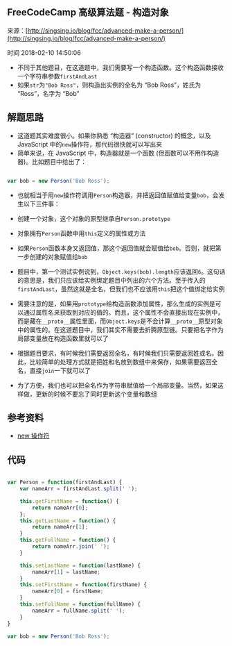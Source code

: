 ## FreeCodeCamp 高级算法题 - 构造对象

来源：[http://singsing.io/blog/fcc/advanced-make-a-person/](http://singsing.io/blog/fcc/advanced-make-a-person/)

时间 2018-02-10 14:50:06



* 不同于其他题目，在这道题中，我们需要写一个构造函数。这个构造函数接收一个字符串参数`firstAndLast`
* 如果`str`为`"Bob Ross"`，则构造出实例的全名为 “Bob Ross”，姓氏为 “Ross”，名字为 “Bob”    

## 解题思路  

* 这道题其实难度很小。如果你熟悉 “构造器” (constructor) 的概念，以及 JavaScript 中的`new`操作符，那代码很快就可以写出来    
* 简单来说，在 JavaScript 中，构造器就是一个函数 (但函数可以不用作构造器)。比如题目中给出了：

```js

var bob = new Person('Bob Ross');

```

* 也就相当于用`new`操作符调用`Person`构造器，并把返回值赋值给变量`bob`，会发生以下三件事：

* 创建一个对象，这个对象的原型继承自`Person.prototype`
* 对象拥有`Person`函数中用`this`定义的属性或方法        
* 如果`Person`函数本身又返回值，那这个返回值就会赋值给`bob`。否则，就把第一步创建的对象赋值给`bob`

* 题目中，第一个测试实例说到，`Object.keys(bob).length`应该返回`6`。这句话的意思是，我们只应该给实例绑定题目中列出的六个方法。至于传入的`firstAndLast`，虽然这就是全名，但我们也不应该用`this`把这个值绑定给实例

* 需要注意的是，如果用`prototype`给构造函数添加属性，那么生成的实例是可以通过属性名来获取到对应的值的。而且，这个属性不会直接出现在实例中，而是藏在`__proto__`属性里面，而`Object.keys`是不会计算`__proto__`原型对象中的属性的。在这道题目中，我们其实不需要去折腾原型链。只要把名字作为局部变量放在构造函数里就可以了    
* 根据题目要求，有时候我们需要返回全名，有时候我们只需要返回姓或名。因此，比较简单的处理方式就是把姓和名放到数组中来保存，如果需要返回全名，直接`join`一下就可以了    
* 为了方便，我们也可以把全名作为字符串赋值给一个局部变量。当然，如果这样做，更新的时候不要忘了同时更新这个变量和数组

## 参考资料  

* [new 操作符][0]

## 代码  

```js

var Person = function(firstAndLast) {
    var nameArr = firstAndLast.split(' ');

    this.getFirstName = function() {
        return nameArr[0];
    };
    this.getLastName = function() {
        return nameArr[1];
    }
    this.getFullName = function() {
        return nameArr.join(' ');
    }

    this.setLastName = function(lastName) {
        nameArr[1] = lastName;
    }
    this.setFirstName = function(firstName) {
        nameArr[0] = firstName;
    }
    this.setFullName = function(fullName) {
        nameArr = fullName.split(' ');
    }
}

var bob = new Person('Bob Ross');

```

[0]: https://developer.mozilla.org/zh-CN/docs/Web/JavaScript/Reference/Operators/new